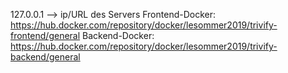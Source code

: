 127.0.0.1 --> ip/URL des Servers
Frontend-Docker: https://hub.docker.com/repository/docker/lesommer2019/trivify-frontend/general
Backend-Docker: https://hub.docker.com/repository/docker/lesommer2019/trivify-backend/general